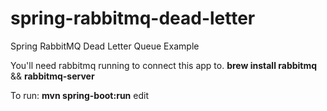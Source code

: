 # spring-rabbitmq-dead-letter
Spring RabbitMQ Dead Letter Queue Example

You'll need rabbitmq running to connect this app to. **brew install rabbitmq** && **rabbitmq-server**

To run: **mvn spring-boot:run**
edit
